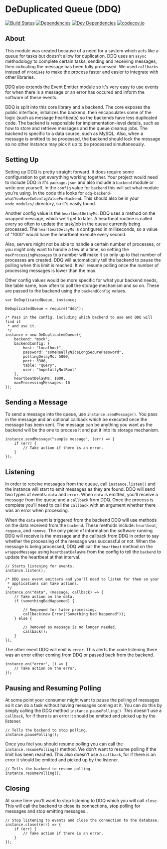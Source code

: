 DeDuplicated Queue (DDQ)
========================

[![Build Status][travis-image]][Travis CI]
[![Dependencies][dependencies-image]][Dependencies]
[![Dev Dependencies][devdependencies-image]][Dev Dependencies]
[![codecov.io][codecov-image]][Code Coverage]


About
-----

This module was created because of a need for a system which acts like a queue for tasks but doesn't allow for duplication. DDQ uses an `async` methodology to complete certain tasks, sending and receiving messages, then indicating the message has been fully processed. We used `callbacks` instead of `Promises` to make the process faster and easier to integrate with other libraries.

DDQ also extends the Event Emitter module so it's very easy to use events for when there is a message or an error has occured and inform the software of these events.

DDQ is split into this core library and a backend. The core exposes the public interface, initializes the backend, then encapsulates some of the logic (such as message heartbeats) so the backends have less duplicated code. The backend is responsible for implementation-level details, such as how to store and retrieve messages and the queue cleanup jobs. The backend is specific to a data source, such as MySQL. Also, when a message is emitted to be processed, the backend should lock the message so no other instance may pick it up to be processed simultaneously.


Setting Up
----------

Setting up DDQ is pretty straight forward. It does require some configuration to get everything working together. Your project would need to include DDQ in it's `package.json` and also include a `backend` module or write one yourself. In the `config` value for `backend` this will set what module you're using. In the code this looks for `ddq-backend-whatYouHaveInConfigValueForBackend`. This should also be in your `node_modules/` directory, so it's easily found.

Another config value is the `heartbeatDelayMs`. DDQ uses a method on the wrapped message, which we'll get to later. A heartbeat routine is called every so often to update the task/job in the queue currently being processed. The `heartbeatDelayMs` is configured in milliseconds, so a value of "1000" would have the heartbeat execute every second.

Also, servers might not be able to handle a certain number of processes, or you might only want to handle a few at a time, so setting the `maxProcessingMessages` to a number will make it so only up to that number of processes are created. DDQ will automatically tell the backend to pause the polling when this limit is reached. It will resume polling once the number of processing messages is lower than the max.

Other config values would be more specific for what your backend needs, like table name, how often to poll the storage mechanism and so on. These are passed to the backend using the `backendConfig` values.

    var DeDuplicatedQueue, instance;

    DeDuplicatedQueue = require("ddq");

    /* Pass in the config, including which backend to use and DDQ will find it
     * and use it.
     */
    instance = new DeDuplicatedQueue({
        backend: "mock",
        backendConfig: {
            host: "localhost",
            password: "someReallyNiceLongSecurePassword",
            pollingDelayMs: 5000,
            port: 3306,
            table: "query",
            user: "hopefullyNotRoot"
        },
        heartbeatDelayMs: 1000,
        maxProcessingMessages: 10
    });


Sending a Message
-----------------

To send a message into the queue, use `instance.sendMessage()`. You pass in the message and an optional callback which be executed once the message has been sent. The message can be anything you want as the backend will be the one to process it and put it into its storage mechanism.

    instance.sendMessage("sample message", (err) => {
        if (err) {
            // Take action if there is an error.
        }
    });


Listening
---------

In order to receive messages from the queue, call `instance.listen()` and the instance will start to emit messages as they are found. DDQ will send two types of events: `data` and `error`. When `data` is emitted, you'll receive a message from the queue and a `callback` from DDQ. Once the process is complete you'll need to call the `callback` with an argument whether there was an error when processing.

When the `data` event is triggered from the backend DDQ will use methods on the data received from the `backend`. These methods include: `heartbeat`, `requeue`, and `remove`. The only piece of information the software running DDQ will receive is the message and the callback from DDQ in order to say whether the processing of the message was successful or not. When the message is being processed, DDQ will call the `heartbeat` method on the `wrappedMessage` using `heartbeatDelayMs` from the config to tell the `backend` to update the heartbeat at that interval.

    // Starts listening for events.
    instance.listen();

    /* DDQ uses event emitters and you'll need to listen for them so your
     * applications can take actions.
     */
    instance.on("data", (message, callback) => {
        // Take action on the data.
        if (somethingBadHappened) {

            // Requeued for later processing.
            callback(new Error("Something bad happened"));
        } else {

            // Removed as message is no longer needed.
            callback();
        }
    });

The other event DDQ will emit is `error`. This alerts the code listening there was an error either coming from DDQ or passed back from the backend.

    instance.on("error", () => {
        // Take action on the error.
    });


Pausing and Resuming Polling
----------------------------

At some point your consumer might want to pause the polling of messages so it can do a task without having messages coming at it. You can do this by simply calling the DDQ method `instance.pausePolling()`. This doesn't use a `callback`, for if there is an error it should be emitted and picked up by the listener.

    // Tells the backend to stop polling.
    instance.pausePolling();

Once you feel you should resume polling you can call the `instance.resumePolling()` method. We don't want to resume polling if the limit has been reached. This also doesn't use a `callback`, for if there is an error it should be emitted and picked up by the listener.

    // Tells the backend to resume polling.
    instance.resumePolling();


Closing
-------

At some time you'll want to stop listening to DDQ which you will call `close`. This will call the backend to close its connections, stop polling for messages and stop emitting messages..

    // Stop listening to events and close the connection to the database.
    instance.close((err) => {
        if (err) {
            // Take action if there is an error.
        }
    });

[Code Coverage]: https://codecov.io/github/tests-always-included/ddq?branch=master
[codecov-image]: https://codecov.io/github/tests-always-included/ddq/coverage.svg?branch=master
[Dev Dependencies]: https://david-dm.org/tests-always-included/ddq#info=devDependencies
[devdependencies-image]: https://david-dm.org/tests-always-included/ddq/dev-status.png
[Dependencies]: https://david-dm.org/tests-always-included/ddq
[dependencies-image]: https://david-dm.org/tests-always-included/ddq.png
[travis-image]: https://secure.travis-ci.org/tests-always-included/ddq.png
[Travis CI]: http://travis-ci.org/tests-always-included/ddq

